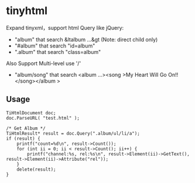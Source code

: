 tinyhtml
========

Expand tinyxml，support html
Query like jQuery:

+ "album" that search &ltalbum ...&gt  (Note: direct child only)
+ "#album" that search "id=album"
+ ".album" that search "class=album"
     
Also Support Multi-level use '/'
+ "album/song" that search &lt;album ...&gt;&lt;song &gt;My Heart Will Go On!! &lt;/song&gt;&lt;/album &gt;

Usage
--------
    TiHtmlDocument doc;
    doc.ParseURL( "test.html" );

    /* Get Album */
    TiHtmlResult* result = doc.Query(".album/ul/li/a");
    if (result) {
        printf("count=%d\n", result->Count());
        for (int ii = 0; ii < result->Count(); ii++) {
            printf("channel:%s, rel:%s\n", result->Element(ii)->GetText(),  result->Element(ii)->Attribute("rel"));
        }
        delete(result);
    }
